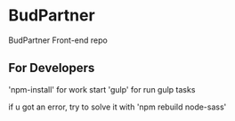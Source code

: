 # BudPartner
BudPartner Front-end repo

## For Developers 
'npm-install' for work start
'gulp' for run gulp tasks

if u got an error, try to solve it with 
'npm rebuild node-sass' 
